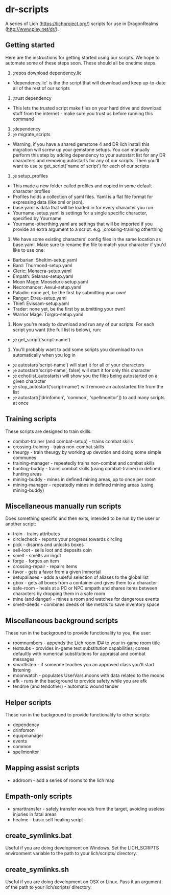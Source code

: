 # dr-scripts
A series of Lich (https://lichproject.org/) scripts for use in DragonRealms (http://www.play.net/dr/).

## Getting started
Here are the instructions for getting started using our scripts. We hope to automate some of these steps soon. These should all be onetime steps.

1. ;repos download dependency.lic
  * 'dependency.lic' is the the script that will download and keep up-to-date all of the rest of our scripts
1. ;trust dependency
  * This lets the trusted script make files on your hard drive and download stuff from the internet - make sure you trust us before running this command
1. ;dependency
1. ;e migrate_scripts
  * Warning, if you have a shared gemstone 4 and DR lich install this migration will screw up your gemstone setups. You can manually perform this step by adding dependency to your autostart list for any DR characters and removing autostarts for any of our scripts. Then you'll want to use ;e get_script('name of script') for each of our scripts
1. ;e setup_profiles
  * This made a new folder called profiles and copied in some default character profiles
  * Profiles holds a collection of yaml files. Yaml is a flat file format for expressing data (like xml or json).
  * base.yaml is data that will be loaded in for every character you run
  * Yourname-setup.yaml is settings for a single specific character, specified by Yourname
  * Yourname-otherthing.yaml are settings that will be imported if you provide an extra argument to a script. e.g. ;crossing-training otherthing
1. We have some existing characters' config files in the same location as base.yaml. Make sure to rename the file to match your character if you'd like to use one:
  * Barbarian: Sheltim-setup.yaml
  * Bard: Thurmond-setup.yaml
  * Cleric: Menacra-setup.yaml
  * Empath: Selanas-setup.yaml
  * Moon Mage: Mooselurk-setup.yaml
  * Necromancer: Aevul-setup.yaml
  * Paladin: none yet, be the first by submitting your own!
  * Ranger: Etreu-setup.yaml
  * Thief: Evissam-setup.yaml
  * Trader: none yet, be the first by submitting your own!
  * Warrior Mage: Torgro-setup.yaml
1. Now you're ready to download and run any of our scripts. For each script you want (the full list is below), run:
  * ;e get_script('script-name')
1. You'll probably want to add some scripts you download to run automatically when you log in
  * ;e autostart('script-name') will start it for all of your characters
  * ;e autostart('script-name', false) will start it for only this character
  * ;e echo(list_autostarts) will show you the files being autostarted on a given character
  * ;e stop_autostart('script-name') will remove an autostarted file from the list
  * ;e autostart(['drinfomon', 'common', 'spellmonitor']) to add many scripts at once

## Training scripts
These scripts are designed to train skills:
* combat-trainer (and combat-setup) - trains combat skills
* crossing-training - trains non-combat skills
* theurgy - train theurgy by working up devotion and doing some simple communes
* training-manager - repeatedly trains non-combat and combat skills
* hunting-buddy - trains combat skills (using combat-trainer) in defined hunting areas
* mining-buddy - mines in defined mining areas, up to once per room
* mining-manager - repeatedly mines in defined mining areas (using mining-buddy)

## Miscellaneous manually run scripts
Does something specific and then exits, intended to be run by the user or another script:
* train - trains attributes
* circlecheck - reports your progress towards circling
* pick - disarms and unlocks boxes
* sell-loot - sells loot and deposits coin
* smelt - smelts an ingot
* forge - forges an item
* crossing-repair - repairs items
* favor - gets a favor from a given Immortal
* setupaliases - adds a useful selection of aliases to the global list
* gbox - gets all boxes from a container and gives them to a character
* safe-room - heals at a PC or NPC empath and shares items between characters by dropping them in a safe room
* mine (and danger) - mines a room and watches for dangerous events
* smelt-deeds - combines deeds of like metals to save inventory space

## Miscellaneous background scripts
These run in the background to provide functionality to you, the user:
* roomnumbers - appends the Lich room ID# to your in-game room title
* textsubs - provides in-game text substitution capabilities; comes defaultly with numerical substitutions for appraisal and combat messages
* smartlisten - if someone teaches you an approved class you'll start listening
* moonwatch - populates UserVars.moons with data related to the moons
* afk - runs in the background to provide safety while you are afk
* tendme (and tendother) - automatic wound tender

## Helper scripts
These run in the background to provide functionality to other scripts:
* dependency
* drinfomon
* equipmanager
* events
* common
* spellmonitor

## Mapping assist scripts
* addroom - add a series of rooms to the lich map

## Empath-only scripts
* smarttransfer - safely transfer wounds from the target, avoiding useless injuries in fatal areas
* healme - basic self healing script

## create_symlinks.bat
Useful if you are doing development on Windows. Set the LICH_SCRIPTS environment variable to the path to your lich/scripts/ directory.

## create_symlinks.sh
Useful if you are doing development on OSX or Linux. Pass it an argument of the path to your lich/scripts/ directory.
